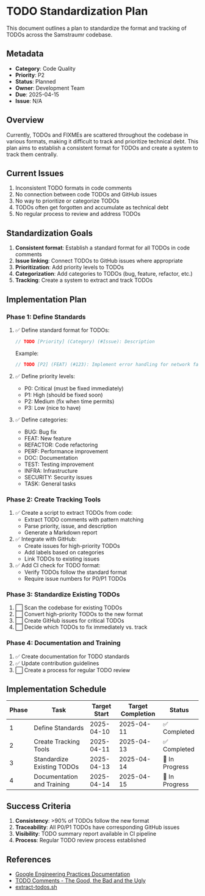 <!--
Copyright (c) 2025 Eric C. Mumford (@heymumford)

This software was developed with analytical assistance from AI tools 
including Claude 3.7 Sonnet, Claude Code, and Google Gemini Deep Research,
which were used as paid services. All intellectual property rights 
remain exclusively with the copyright holder listed above.

Licensed under the Mozilla Public License 2.0
-->


# TODO Standardization Plan

This document outlines a plan to standardize the format and tracking of TODOs across the Samstraumr codebase.

## Metadata

- **Category**: Code Quality
- **Priority**: P2
- **Status**: Planned
- **Owner**: Development Team
- **Due**: 2025-04-15
- **Issue**: N/A

## Overview

Currently, TODOs and FIXMEs are scattered throughout the codebase in various formats, making it difficult to track and prioritize technical debt. This plan aims to establish a consistent format for TODOs and create a system to track them centrally.

## Current Issues

1. Inconsistent TODO formats in code comments
2. No connection between code TODOs and GitHub issues
3. No way to prioritize or categorize TODOs
4. TODOs often get forgotten and accumulate as technical debt
5. No regular process to review and address TODOs

## Standardization Goals

1. **Consistent format**: Establish a standard format for all TODOs in code comments
2. **Issue linking**: Connect TODOs to GitHub issues where appropriate
3. **Prioritization**: Add priority levels to TODOs
4. **Categorization**: Add categories to TODOs (bug, feature, refactor, etc.)
5. **Tracking**: Create a system to extract and track TODOs

## Implementation Plan

### Phase 1: Define Standards

1. ✅ Define standard format for TODOs:

   ```java
   // TODO [Priority] (Category) (#Issue): Description
   ```

   Example:

   ```java
   // TODO [P2] (FEAT) (#123): Implement error handling for network failures
   ```
2. ✅ Define priority levels:
   - P0: Critical (must be fixed immediately)
   - P1: High (should be fixed soon)
   - P2: Medium (fix when time permits)
   - P3: Low (nice to have)
3. ✅ Define categories:
   - BUG: Bug fix
   - FEAT: New feature
   - REFACTOR: Code refactoring
   - PERF: Performance improvement
   - DOC: Documentation
   - TEST: Testing improvement
   - INFRA: Infrastructure
   - SECURITY: Security issues
   - TASK: General tasks

### Phase 2: Create Tracking Tools

1. ✅ Create a script to extract TODOs from code:
   - Extract TODO comments with pattern matching
   - Parse priority, issue, and description
   - Generate a Markdown report
2. ✅ Integrate with GitHub:
   - Create issues for high-priority TODOs
   - Add labels based on categories
   - Link TODOs to existing issues
3. ✅ Add CI check for TODO format:
   - Verify TODOs follow the standard format
   - Require issue numbers for P0/P1 TODOs

### Phase 3: Standardize Existing TODOs

1. ⬜ Scan the codebase for existing TODOs
2. ⬜ Convert high-priority TODOs to the new format
3. ⬜ Create GitHub issues for critical TODOs
4. ⬜ Decide which TODOs to fix immediately vs. track

### Phase 4: Documentation and Training

1. ✅ Create documentation for TODO standards
2. ✅ Update contribution guidelines
3. ⬜ Create a process for regular TODO review

## Implementation Schedule

| Phase |            Task            | Target Start | Target Completion |     Status     |
|-------|----------------------------|--------------|-------------------|----------------|
| 1     | Define Standards           | 2025-04-10   | 2025-04-11        | ✅ Completed   |
| 2     | Create Tracking Tools      | 2025-04-11   | 2025-04-13        | ✅ Completed   |
| 3     | Standardize Existing TODOs | 2025-04-13   | 2025-04-14        | 🔄 In Progress |
| 4     | Documentation and Training | 2025-04-14   | 2025-04-15        | 🔄 In Progress |

## Success Criteria

1. **Consistency**: >90% of TODOs follow the new format
2. **Traceability**: All P0/P1 TODOs have corresponding GitHub issues
3. **Visibility**: TODO summary report available in CI pipeline
4. **Process**: Regular TODO review process established

## References

- [Google Engineering Practices Documentation](https://google.github.io/eng-practices/)
- [TODO Comments - The Good, the Bad and the Ugly](https://medium.com/@hardikshah_18328/todo-comment-the-good-the-bad-and-the-ugly-faa5e67abe6a)
- [extract-todos.sh](../tools/extract-todos.sh)
